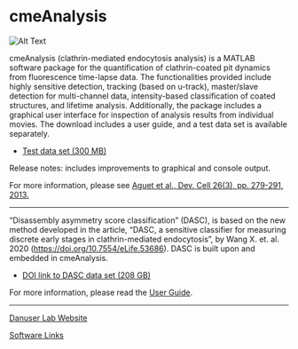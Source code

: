 # cmeAnalysis
![Alt Text](img/cmeAnalysis.jpg?raw=true)

cmeAnalysis (clathrin-mediated endocytosis analysis) is a MATLAB software package for the quantification of clathrin-coated pit dynamics from fluorescence time-lapse data. The functionalities provided include highly sensitive detection, tracking (based on u-track), master/slave detection for multi-channel data, intensity-based classification of coated structures, and lifetime analysis. Additionally, the package includes a graphical user interface for inspection of analysis results from individual movies.
The download includes a user guide, and a test data set is available separately.

  - [Test data set (300 MB)](https://cloud.biohpc.swmed.edu/index.php/s/PXcr1AQOCSi6AD7/download)

Release notes: includes improvements to graphical and console output.

For more information, please see [Aguet et al., Dev. Cell 26(3), pp. 279-291, 2013.](http://www.cell.com/developmental-cell/abstract/S1534-5807(13)00382-1)

----------------------
“Disassembly asymmetry score classification” (DASC), is based on the new method developed in the article, “DASC, a sensitive classifier for measuring discrete early stages in clathrin-mediated endocytosis”, by Wang X. et. al. 2020 (https://doi.org/10.7554/eLife.53686). 
DASC is built upon and embedded in cmeAnalysis.

  - [DOI link to DASC data set (208 GB)](https://doi.org/10.35092/yhjc.12198225)

For more information, please read the [User Guide](https://github.com/DanuserLab/cmeAnalysis/blob/master/software/doc/DASC_instruction.pdf).


----------------------
[Danuser Lab Website](https://www.utsouthwestern.edu/labs/danuser/)

[Software Links](https://www.utsouthwestern.edu/labs/danuser/software/)
